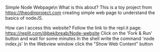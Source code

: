Simple Node Webpage\n
What is this about?
This is a toy project from https://theodinproject.com creating simple web page to understand the basics of nodeJS.

How can I access this website?
    Follow the link to the repl.it page: https://replit.com/@bekibreab/Node-website
    Click on the 'Fork & Run' button and wait for some minutes
    In the shell write the command 'node index.js'
    In the Webview window click the "Show Web Content" button
